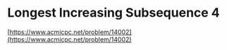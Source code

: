 # Longest Increasing Subsequence 4

[https://www.acmicpc.net/problem/14002](https://www.acmicpc.net/problem/14002)
